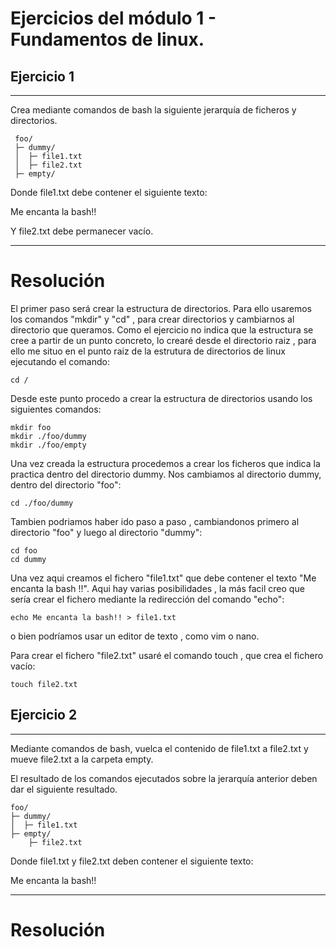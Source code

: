 # Ejercicios del módulo 1 - Fundamentos de linux.

##  Ejercicio 1
***
Crea mediante comandos de bash la siguiente jerarquía de ficheros y directorios.

```
 foo/
 ├─ dummy/
 │  ├─ file1.txt
 │  ├─ file2.txt
 ├─ empty/
```
Donde file1.txt debe contener el siguiente texto:

Me encanta la bash!!

Y file2.txt debe permanecer vacío.
***
# Resolución
El primer paso será crear la estructura de directorios. Para ello usaremos los comandos "mkdir" y "cd" , para crear directorios y cambiarnos al directorio que queramos.
Como el ejercicio no indica que la estructura se cree a partir de un punto concreto, lo crearé desde el directorio raiz , para ello me situo en el punto raiz de la estrutura de directorios de linux ejecutando el comando:

    cd /
Desde este punto procedo a crear la estructura de directorios usando los siguientes comandos:
    
    mkdir foo
    mkdir ./foo/dummy
    mkdir ./foo/empty

Una vez creada la estructura procedemos a crear los ficheros que indica la practica dentro del directorio dummy. Nos cambiamos al directorio dummy, dentro del directorio "foo":

    cd ./foo/dummy

Tambien podriamos haber ido paso a paso , cambiandonos primero al directorio "foo" y luego al directorio "dummy":

    cd foo
    cd dummy

Una vez aqui creamos el fichero "file1.txt" que debe contener el texto "Me encanta la bash !!". Aqui hay varias posibilidades , la más facil creo que sería crear el fichero mediante la redirección del comando "echo":

    echo Me encanta la bash!! > file1.txt

o bien podríamos usar un editor de texto , como vim o nano.

Para crear el fichero "file2.txt" usaré el comando touch , que crea el fichero vacío:

    touch file2.txt


##  Ejercicio 2
***
Mediante comandos de bash, vuelca el contenido de file1.txt a file2.txt y mueve file2.txt a la carpeta empty.

El resultado de los comandos ejecutados sobre la jerarquía anterior deben dar el siguiente resultado.

    foo/
    ├─ dummy/
    │  ├─ file1.txt
    ├─ empty/
        ├─ file2.txt

Donde file1.txt y file2.txt deben contener el siguiente texto:

Me encanta la bash!!


***
# Resolución





